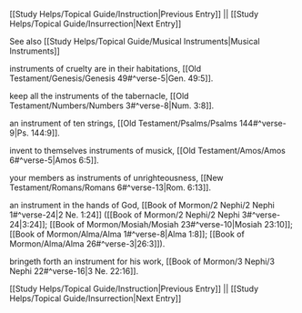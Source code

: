 [[Study Helps/Topical Guide/Instruction|Previous Entry]]  ||  [[Study Helps/Topical Guide/Insurrection|Next Entry]]

 See also [[Study Helps/Topical Guide/Musical Instruments|Musical Instruments]]

 instruments of cruelty are in their habitations, [[Old Testament/Genesis/Genesis 49#^verse-5|Gen. 49:5]].

 keep all the instruments of the tabernacle, [[Old Testament/Numbers/Numbers 3#^verse-8|Num. 3:8]].

 an instrument of ten strings, [[Old Testament/Psalms/Psalms 144#^verse-9|Ps. 144:9]].

 invent to themselves instruments of musick, [[Old Testament/Amos/Amos 6#^verse-5|Amos 6:5]].

 your members as instruments of unrighteousness, [[New Testament/Romans/Romans 6#^verse-13|Rom. 6:13]].

 an instrument in the hands of God, [[Book of Mormon/2 Nephi/2 Nephi 1#^verse-24|2 Ne. 1:24]] ([[Book of Mormon/2 Nephi/2 Nephi 3#^verse-24|3:24]]; [[Book of Mormon/Mosiah/Mosiah 23#^verse-10|Mosiah 23:10]]; [[Book of Mormon/Alma/Alma 1#^verse-8|Alma 1:8]]; [[Book of Mormon/Alma/Alma 26#^verse-3|26:3]]).

 bringeth forth an instrument for his work, [[Book of Mormon/3 Nephi/3 Nephi 22#^verse-16|3 Ne. 22:16]].

[[Study Helps/Topical Guide/Instruction|Previous Entry]]  ||  [[Study Helps/Topical Guide/Insurrection|Next Entry]]
